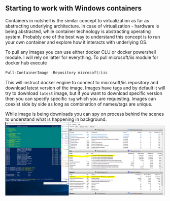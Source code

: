 ## Starting to work with Windows containers

Containers in nutshell is the similar concept to virtualization as far as abstracting underlying architecture.
In case of virtualization - hardware is being abstracted, while container technology is  abstracting operating system. 
Probably one of the best way to understand this concept is to run your own container and explore how it interacts with underlying OS.


To pull any images you can use either docker CLU or docker powershell module. I will rely on latter for everything.
To pull microsoft/iis module for docker hub execute 

```powershell
Pull-ContainerImage -Repository microsoft/iis
```
This will instruct docker engine to connect to microsoft/iis repository and download latest version of the image. Images have tags and  by default it will try
to download `latest` image, but if you want to download specific version then you can specify specific `tag` which you are requesting.
Images can coexist side by side as long as combination of names/tags are unique.

While image is being downloads you can spy on process behind the scenes to understand what is happening in background.
<img src="images\Capture2.PNG" width="1600"> 